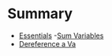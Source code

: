 # Summary

- [Essentials](./essentials/intro.md)
  -[Sum Variables](./essentials/sum.md)
- [Dereference a Va](./chapter_1.md)